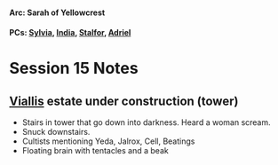 #### Arc: Sarah of Yellowcrest
#### PCs: [Sylvia](PCs/Past/Sylvia.md), [India](PCs/Current/India.md), [Stalfor](PCs/Current/Stalfor.md), [Adriel](PCs/Past/Adriel.md)

# Session 15 Notes
## [Viallis](NPCs/Deceased/Viallis.md) estate under construction (tower)
- Stairs in tower that go down into darkness. Heard a woman scream.
- Snuck downstairs.
- Cultists mentioning Yeda, Jalrox, Cell, Beatings
- Floating brain with tentacles and a beak